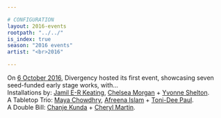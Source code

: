 ```yaml
---

# CONFIGURATION
layout: 2016-events
rootpath: "../../"
is_index: true
season: "2016 events"
artist: "<br>2016"

---
```

On [6 October 2016](/current/2016/6oct), Divergency hosted its first event, showcasing seven seed-funded early stage works, with…        
Installations by: <a href="http://www.wordofwarning.org/archive/2016-divergency/keating" target="_blank">Jamil E-R Keating</a>, <a href="http://www.wordofwarning.org/archive/2016-divergency/morgan" target="_blank">Chelsea Morgan</a> + <a href="http://www.wordofwarning.org/archive/2016-divergency/shelton" target="_blank">Yvonne Shelton</a>.                
A Tabletop Trio: <a href="http://www.wordofwarning.org/archive/2016-divergency/chowdhry" target="_blank">Maya Chowdhry</a>, <a href="http://www.wordofwarning.org/archive/2016-divergency/islam" target="_blank">Afreena Islam</a> + <a href="http://www.wordofwarning.org/archive/2016-divergency/paul" target="_blank">Toni-Dee Paul</a>.        
A Double Bill: <a href="http://www.wordofwarning.org/archive/2016-divergency/kunda" target="_blank">Chanje Kunda</a> + <a href="http://www.wordofwarning.org/archive/2016-divergency/martin" target="_blank">Cheryl Martin</a>.
